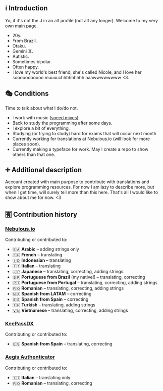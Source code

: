 ## ℹ️ Introduction
Yo, if it's not the J in an alt profile (not alt any longer). Welcome to my very own main page.
- 20y.
- From Brazil.
- Otaku.
- Gemini ♊️.
- Autistic.
- Sometimes bipolar.
- Often happy.
- I love my world's best friend, she's called Nicole, and I love her sooooooooooo muuuuchhhhhhhhh aaawwwwwwww <3.

## 🎭 Conditions
Time to talk about what I do/do not.
- I work with music ([speed mixes](https://www.youtube.com/@Altimixes)).
- Back to study the programming after some days.
- I explore a bit of everything.
- Studying (or trying to study) hard for exams that will occur next month.
- Currently working for translations at Nebulous.io (will look for more places soon).
- Currently making a typeface for work. May I create a repo to show others than that one.

## ➕ Additional description
Account created with main purpose to contribute with translations and explore programming resources. For now I am lazy to describe more, but when I get time, will surely tell more than this here. That's all I would like to show about me for now. <3

## 🈶 Contribution history
### [Nebulous.io](https://github.com/simplicialsoftware/nebulous-translations)
Contributing or contributed to:
- 🇸🇦 **Arabic** – adding strings only
- 🇫🇷 **French** – translating
- 🇮🇩 **Indonesian** – translating
- 🇮🇹 **Italian** – translating
- 🇯🇵 **Japanese** – translating, correcting, adding strings
- 🇧🇷 **Portuguese from Brazil** (my native!) – translating, correcting
- 🇵🇹 **Portuguese from Portugal** – translating, correcting, adding strings
- 🇷🇴 **Romanian** – translating, correcting, adding strings
- 🇲🇽 **Spanish from LATAM** – correcting
- 🇪🇸 **Spanish from Spain** – correcting
- 🇹🇷 **Turkish** – translating, adding strings
- 🇻🇳 **Vietnamese** – translating, correcting, adding strings

### [KeePassDX](https://github.com/keepassx/keepassx)
Contributing or contributed to:
- 🇪🇸 **Spanish from Spain** – translating, correcting

### [Aegis Authenticator](https://github.com/beemdevelopment/Aegis)
Contributing or contributed to:
- 🇮🇹 **Italian** – translating only
- 🇷🇴 **Romanian** – translating, correcting
